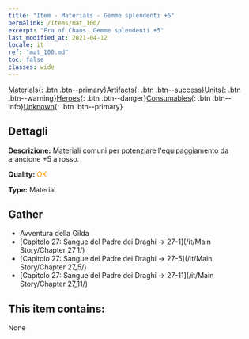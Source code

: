 ```yaml
---
title: "Item - Materials - Gemme splendenti +5"
permalink: /Items/mat_100/
excerpt: "Era of Chaos  Gemme splendenti +5"
last_modified_at: 2021-04-12
locale: it
ref: "mat_100.md"
toc: false
classes: wide
---
```

 [Materials](/it/Items/){: .btn .btn--primary}[Artifacts](/it/Items/Artifacts/){: .btn .btn--success}[Units](/it/Items/Units/){: .btn .btn--warning}[Heroes](/it/Items/Heroes/){: .btn .btn--danger}[Consumables](/it/Items/Consumables/){: .btn .btn--info}[Unknown](/it/Items/Unknown/){: .btn .btn--primary}

## Dettagli
 **Descrizione:** Materiali comuni per potenziare l'equipaggiamento da arancione +5 a rosso.

 **Quality:** <span style="color: #FF8C00">OK</span>

 **Type:** Material

## Gather

*    Avventura della Gilda 
*    [Capitolo 27: Sangue del Padre dei Draghi -> 27-1](/it/Main Story/Chapter 27_1/) 
*    [Capitolo 27: Sangue del Padre dei Draghi -> 27-5](/it/Main Story/Chapter 27_5/) 
*    [Capitolo 27: Sangue del Padre dei Draghi -> 27-11](/it/Main Story/Chapter 27_11/) 

## This item contains:

  None

